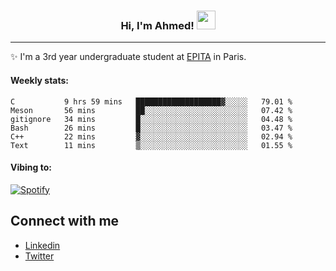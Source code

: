 <!-- Heading -->
<h3 align="center"> Hi, I'm Ahmed! <img src = "https://raw.githubusercontent.com/MartinHeinz/MartinHeinz/master/wave.gif" width = 30px></h3>

<!-- About section -->
---
✨ I'm a 3rd year undergraduate student at <a href="https://www.epita.fr/en/">EPITA</a> in Paris.

<h4 align ="left"> Weekly stats: </h4>

<!--START_SECTION:waka-->

```text
C           9 hrs 59 mins   ███████████████████▓░░░░░   79.01 %
Meson       56 mins         ██░░░░░░░░░░░░░░░░░░░░░░░   07.42 %
gitignore   34 mins         █░░░░░░░░░░░░░░░░░░░░░░░░   04.48 %
Bash        26 mins         █░░░░░░░░░░░░░░░░░░░░░░░░   03.47 %
C++         22 mins         ▓░░░░░░░░░░░░░░░░░░░░░░░░   02.94 %
Text        11 mins         ▒░░░░░░░░░░░░░░░░░░░░░░░░   01.55 %
```

<!--END_SECTION:waka-->

<!-- [![Ahmed's GitHub stats](https://github-readme-stats.vercel.app/api?username=ahmedhassayoune)](https://github.com/anuraghazra/github-readme-stats) -->

<h4 align ="left">Vibing to:</h4>

[![Spotify](https://novatorem-ten-lyart.vercel.app/api/spotify)](https://open.spotify.com/user/31knevkvll66tzc3gqtoi6ngjbre)

<!-- Connect section -->

## Connect with me
  * <a href="https://www.linkedin.com/in/ahmed-hassayoune-6a10ba251/">Linkedin</a>
  * <a href="https://twitter.com/Ahmedhassaaa">Twitter</a>

<!-- Connect section: END -->

